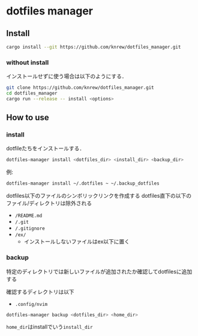 # dotfiles manager
## Install
```sh
cargo install --git https://github.com/knrew/dotfiles_manager.git
```

### without install
インストールせずに使う場合は以下のようにする．

```sh
git clone https://github.com/knrew/dotfiles_manager.git
cd dotfiles_manager
cargo run --release -- install <options>
```

## How to use
### install
dotfileたちをインストールする．

```sh
dotfiles-manager install <dotfiles_dir> <install_dir> <backup_dir>
```

例:
```sh
dotfiles-manager install ~/.dotfiles ~ ~/.backup_dotfiles
```

dotfiles以下のファイルのシンボリックリンクを作成する
dotfiles直下の以下のファイル/ディレクトリは除外される
- `/README.md`
- `/.git`
- `/.gitignore`
- `/ex/`
    - インストールしないファイルはex以下に置く

### backup
特定のディレクトリでは新しいファイルが追加されたか確認してdotfilesに追加する

確認するディレクトリは以下
- `.config/nvim`

```sh
dotfiles-manager backup <dotfiles_dir> <home_dir>
```

`home_dir`はinstallでいう`install_dir`
